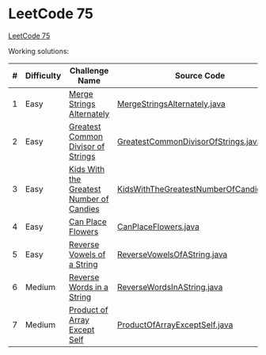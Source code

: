 # LeetCode 75 #

[LeetCode 75](https://leetcode.com/studyplan/leetcode-75/)

Working solutions:

| # | Difficulty | Challenge Name                                                                                                                                                                     | Source Code                                                                                                                                                                    |
|---|------------|------------------------------------------------------------------------------------------------------------------------------------------------------------------------------------|--------------------------------------------------------------------------------------------------------------------------------------------------------------------------------|
| 1 | Easy       | [Merge Strings Alternately](https://leetcode.com/problems/merge-strings-alternately/submissions/1462122519/?envType=study-plan-v2&envId=leetcode-75)                               | [MergeStringsAlternately.java](https://github.com/striker25/leetcode/blob/main/Java/src/main/java/org/striker25/leetcode75/MergeStringsAlternately.java)                       |
| 2 | Easy       | [Greatest Common Divisor of Strings](https://leetcode.com/problems/greatest-common-divisor-of-strings/submissions/1462123309/?envType=study-plan-v2&envId=leetcode-75)             | [GreatestCommonDivisorOfStrings.java](https://github.com/striker25/leetcode/blob/main/Java/src/main/java/org/striker25/leetcode75/GreatestCommonDivisorOfStrings.java)         |
| 3 | Easy       | [Kids With the Greatest Number of Candies](https://leetcode.com/problems/kids-with-the-greatest-number-of-candies/submissions/1462123905/?envType=study-plan-v2&envId=leetcode-75) | [KidsWithTheGreatestNumberOfCandies.java](https://github.com/striker25/leetcode/blob/main/Java/src/main/java/org/striker25/leetcode75/KidsWithTheGreatestNumberOfCandies.java) |
| 4 | Easy       | [Can Place Flowers](https://leetcode.com/problems/can-place-flowers/submissions/1462124381/?envType=study-plan-v2&envId=leetcode-75)                                               | [CanPlaceFlowers.java](https://github.com/striker25/leetcode/blob/main/Java/src/main/java/org/striker25/leetcode75/CanPlaceFlowers.java)                                       |
| 5 | Easy       | [Reverse Vowels of a String](https://leetcode.com/problems/reverse-words-in-a-string/?envType=study-plan-v2&envId=leetcode-75)                                                     | [ReverseVowelsOfAString.java](https://github.com/striker25/leetcode/blob/main/Java/src/main/java/org/striker25/leetcode75/ReverseVowelsOfAString.java)                         |                 
| 6 | Medium     | [Reverse Words in a String](https://leetcode.com/problems/reverse-words-in-a-string/description/?envType=study-plan-v2&envId=leetcode-75)                                          | [ReverseWordsInAString.java](https://github.com/striker25/leetcode/blob/main/Java/src/main/java/org/striker25/leetcode75/ReverseWordsInAString.java)                           |                 
| 7 | Medium     | [Product of Array Except Self](https://leetcode.com/problems/product-of-array-except-self/?envType=study-plan-v2&envId=leetcode-75)                                                | [ProductOfArrayExceptSelf.java](https://github.com/striker25/leetcode/blob/main/Java/src/main/java/org/striker25/leetcode75/ProductOfArrayExceptSelf.java)                     |                      
